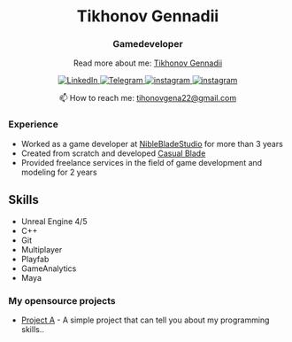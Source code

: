 <div>
  <h1 align='center'>Tikhonov Gennadii</h1>
  <h3 align='center'>Gamedeveloper</h3>
  <p align='center'>
    Read more about me: <a href='https://www.tikhonov22.com/'>Tikhonov Gennadii</a>
  </p>
</div>

<div id="socials" align="center">
    <a href="https://www.linkedin.com/in/gennadii-tikhonov-970916212/">
    <img src="https://img.shields.io/badge/LinkedIn-0077B5?style=for-the-badge&logo=linkedin&logoColor=white" alt="LinkedIn"/>
  </a>
  <a href="https://t.me/tihonovgena">
    <img src="https://img.shields.io/badge/Telegram-2CA5E0?style=for-the-badge&logo=telegram&logoColor=white" alt="Telegram"/>
  </a>
    <a href="https://www.instagram.com/fivetris">
    <img src="https://img.shields.io/badge/Instagram-E4405F?style=for-the-badge&logo=instagram&logoColor=white" alt="instagram"/>
  </a>
    </a>
    <a href="https://www.instagram.com/tihonovgena">
    <img src="https://img.shields.io/badge/Instagram-E4405F?style=for-the-badge&logo=instagram&logoColor=white" alt="instagram"/>
  </a>
</div>

<p align='center'>
   📫 How to reach me: <a href='mailto:tihonovgena22@gmail.com'>tihonovgena22@gmail.com</a>
</p>

###  Experience
*   Worked as a game developer at [NibleBladeStudio](https://www.youtube.com/@nimbleblade4564) for more than 3 years
*   Created from scratch and developed [Casual Blade](https://play.google.com/store/apps/details?id=com.NimbleBladeStudio.CasualBlade&hl=ru&gl=US)
*   Provided freelance services in the field of game development and modeling for 2 years

##  Skills
*   Unreal Engine 4/5
*   C++
*   Git
*   Multiplayer
*   Playfab
*   GameAnalytics
*   Maya

### My opensource projects

*   [Project A](https://github.com/tihonovgena/ProjectA) - A simple project that can tell you about my programming skills..


<!--
**tihonovgena/tihonovgena** is a ✨ _special_ ✨ repository because its `README.md` (this file) appears on your GitHub profile.

Here are some ideas to get you started:

- 🔭 I’m currently working on ...
- 🌱 I’m currently learning ...
- 👯 I’m looking to collaborate on ...
- 🤔 I’m looking for help with ...
- 💬 Ask me about ...
- 📫 How to reach me: ...
- 😄 Pronouns: ...
- ⚡ Fun fact: ...
-->
